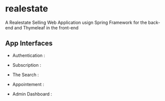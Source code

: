# realestate
  A  Realestate Selling Web Application usign Spring Framework for the back-end and Thymeleaf in the front-end


## App Interfaces
  
  - Authentication :
    
  - Subscription :
  
  - The Search :
  
  - Appointement :
  
  - Admin Dashboard :
  
  
